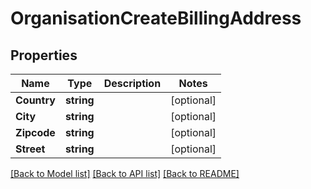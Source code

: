 # OrganisationCreateBillingAddress

## Properties

Name | Type | Description | Notes
------------ | ------------- | ------------- | -------------
**Country** | **string** |  | [optional] 
**City** | **string** |  | [optional] 
**Zipcode** | **string** |  | [optional] 
**Street** | **string** |  | [optional] 

[[Back to Model list]](../README.md#documentation-for-models) [[Back to API list]](../README.md#documentation-for-api-endpoints) [[Back to README]](../README.md)


